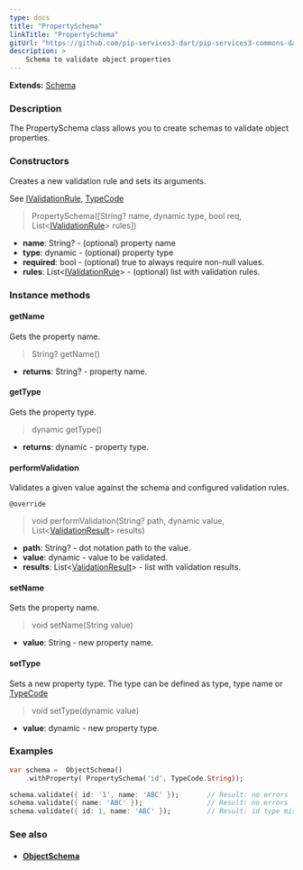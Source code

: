 ```yaml
---
type: docs
title: "PropertySchema"
linkTitle: "PropertySchema"
gitUrl: "https://github.com/pip-services3-dart/pip-services3-commons-dart"
description: >
    Schema to validate object properties
---
```


**Extends:** [Schema](../schema)

### Description

The PropertySchema class allows you to create schemas to validate object properties.

### Constructors
Creates a new validation rule and sets its arguments.

See [IValidationRule](../ivalidation_rule), [TypeCode](../../convert/type_code)

> PropertySchema([String? name, dynamic type, bool req, List<[IValidationRule](../ivalidation_rule)> rules])

- **name**: String? - (optional) property name
- **type**: dynamic - (optional) property type
- **required**: bool -  (optional) true to always require non-null values.
- **rules**: List<[IValidationRule](../ivalidation_rule)> - (optional) list with validation rules.

### Instance methods

#### getName
Gets the property name.

> String? getName()

- **returns**: String? - property name.


#### getType
Gets the property type.

> dynamic getType()

- **returns**: dynamic - property type.


#### performValidation
Validates a given value against the schema and configured validation rules.

`@override`
> void performValidation(String? path, dynamic value, List<[ValidationResult](../validation_result)> results)

- **path**: String? - dot notation path to the value.
- **value**: dynamic - value to be validated.
- **results**: List<[ValidationResult](../validation_result)> - list with validation results.


#### setName
Sets the property name.

> void setName(String value)

- **value**: String - new property name.


#### setType
Sets a new property type.
The type can be defined as type, type name or [TypeCode](../../convert/type_code)

> void setType(dynamic value)

- **value**: dynamic - new property type.


### Examples

```dart
var schema =  ObjectSchema()
    .withProperty( PropertySchema('id', TypeCode.String));

schema.validate({ id: '1', name: 'ABC' });       // Result: no errors
schema.validate({ name: 'ABC' });                // Result: no errors
schema.validate({ id: 1, name: 'ABC' });         // Result: id type mismatch

```

### See also
- #### [ObjectSchema](../object_schema)
